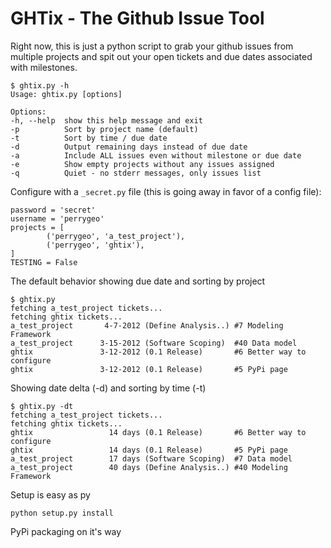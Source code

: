 # GHTix - The Github Issue Tool

Right now, this is just a python script to grab your github issues from 
multiple projects and spit out your open tickets and due dates associated with milestones.

    $ ghtix.py -h
    Usage: ghtix.py [options]

    Options:
    -h, --help  show this help message and exit
    -p          Sort by project name (default)
    -t          Sort by time / due date
    -d          Output remaining days instead of due date
    -a          Include ALL issues even without milestone or due date
    -e          Show empty projects without any issues assigned
    -q          Quiet - no stderr messages, only issues list

Configure with a `_secret.py` file (this is going away in favor of a config file):

    password = 'secret'
    username = 'perrygeo'
    projects = [
            ('perrygeo', 'a_test_project'),
            ('perrygeo', 'ghtix'),
    ]
    TESTING = False

The default behavior showing due date and sorting by project

    $ ghtix.py
    fetching a_test_project tickets...
    fetching ghtix tickets...
    a_test_project       4-7-2012 (Define Analysis..) #7 Modeling Framework
    a_test_project      3-15-2012 (Software Scoping)  #40 Data model 
    ghtix               3-12-2012 (0.1 Release)       #6 Better way to configure
    ghtix               3-12-2012 (0.1 Release)       #5 PyPi page

Showing date delta (-d) and sorting by time (-t)

    $ ghtix.py -dt
    fetching a_test_project tickets...
    fetching ghtix tickets...
    ghtix                 14 days (0.1 Release)       #6 Better way to configure
    ghtix                 14 days (0.1 Release)       #5 PyPi page
    a_test_project        17 days (Software Scoping)  #7 Data model 
    a_test_project        40 days (Define Analysis..) #40 Modeling Framework

Setup is easy as py

    python setup.py install 

PyPi packaging on it's way
